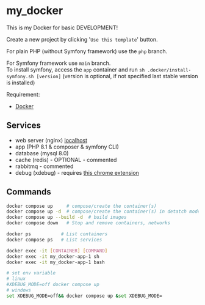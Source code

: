 # my_docker

This is my Docker for basic DEVELOPMENT!

Create a new project by clicking '`Use this template`' button.

For plain PHP (without Symfony framework) use the `php` branch.

For Symfony framework use `main` branch. <br>
To install symfony, access the `app` container and run `sh .docker/install-symfony.sh [version]` (version is optional, if not specified last stable version is installed)

Requirement:
- [Docker](https://docs.docker.com/get-docker/)

## Services
 - web server (nginx) [localhost](http://localhost/)
 - app (PHP 8.1 & composer & symfony CLI)
 - database (mysql 8.0)
 - cache (redis) -  OPTIONAL - commented
 - rabbitmq - commented
 - debug (xdebug) - requires [this chrome extension](https://chrome.google.com/webstore/detail/xdebug-helper/eadndfjplgieldjbigjakmdgkmoaaaoc)

## Commands
```bash
docker compose up     # compose/create the container(s)
docker compose up -d  # compose/create the container(s) in detatch mode
docker compose up --build -d  # build images
docker compose down   # Stop and remove containers, networks

docker ps           # List containers
docker compose ps   # List services

docker exec -it [CONTAINER] [COMMAND]
docker exec -it my_docker-app-1 sh
docker exec -it my_docker-app-1 bash

# set env variable
# linux
#XDEBUG_MODE=off docker compose up
# windows 
set XDEBUG_MODE=off&& docker compose up &set XDEBUG_MODE=
```



